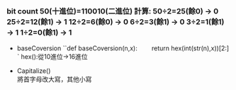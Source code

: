 ### bit count                                                                                                                             50(十進位)=110010(二進位)                                                                                                                    計算:                                                                                                                                       50÷2=25(餘0) → 0                                                                                                                           25÷2=12(餘1) → 1                                                                                                                           12÷2=6(餘0)  → 0                                                                                                                            6÷2=3(餘1)  → 0                                                                                                                            3÷2=1(餘1)  → 1                                                                                                                            1÷2=0(餘1)  → 1

* baseCoversion
  ``def baseCoversion(n,x):  `   
      `return hex(int(str(n),x))[2:] ` hex():從10進位→16進位
 
* Capitalize()               
將首字母改大寫，其他小寫
  
  
    
